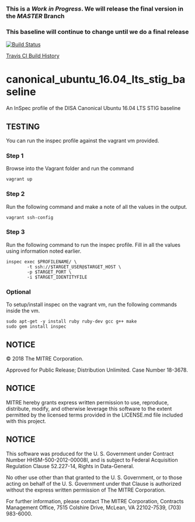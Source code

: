 ### This is a ***Work in Progress***. We will release the final version in the ***MASTER*** Branch
### This baseline will continue to change until we do a final release

[![Build Status](https://travis-ci.com/mitre/canonical-ubuntu-16.04-lts-stig-baseline.svg?branch=development)](https://travis-ci.com/mitre/canonical-ubuntu-16.04-lts-stig-baseline)

[Travis CI Build History](https://travis-ci.com/mitre/canonical-ubuntu-16.04-lts-stig-baseline/builds)

# canonical_ubuntu_16.04_lts_stig_baseline

An InSpec profile of the DISA Canonical Ubuntu 16.04 LTS STIG baseline

## TESTING
You can run the inspec profile against the vagrant vm provided. 

### Step 1
Browse into the Vagrant folder and run the command
```
vagrant up
```

### Step 2
Run the following command and make a note of all the values in the output.
```
vagrant ssh-config
```

### Step 3
Run the following command to run the inspec profile. Fill in all the values using information noted earlier.
```
inspec exec $PROFILENAME/ \
        -t ssh://$TARGET_USER@$TARGET_HOST \
        -p $TARGET_PORT \
        -i $TARGET_IDENTITYFILE
```

### Optional
To setup/install inspec on the vagrant vm, run the following commands inside the vm.

```
sudo apt-get -y install ruby ruby-dev gcc g++ make
sudo gem install inspec
```

## NOTICE

© 2018 The MITRE Corporation.

Approved for Public Release; Distribution Unlimited. Case Number 18-3678.

## NOTICE  

MITRE hereby grants express written permission to use, reproduce, distribute, modify, and otherwise leverage this software to the extent permitted by the licensed terms provided in the LICENSE.md file included with this project.

## NOTICE

This software was produced for the U. S. Government under Contract Number HHSM-500-2012-00008I, and is subject to Federal Acquisition Regulation Clause 52.227-14, Rights in Data-General.

No other use other than that granted to the U. S. Government, or to those acting on behalf of the U. S. Government under that Clause is authorized without the express written permission of The MITRE Corporation.

For further information, please contact The MITRE Corporation, Contracts Management Office, 7515 Colshire Drive, McLean, VA  22102-7539, (703) 983-6000.
